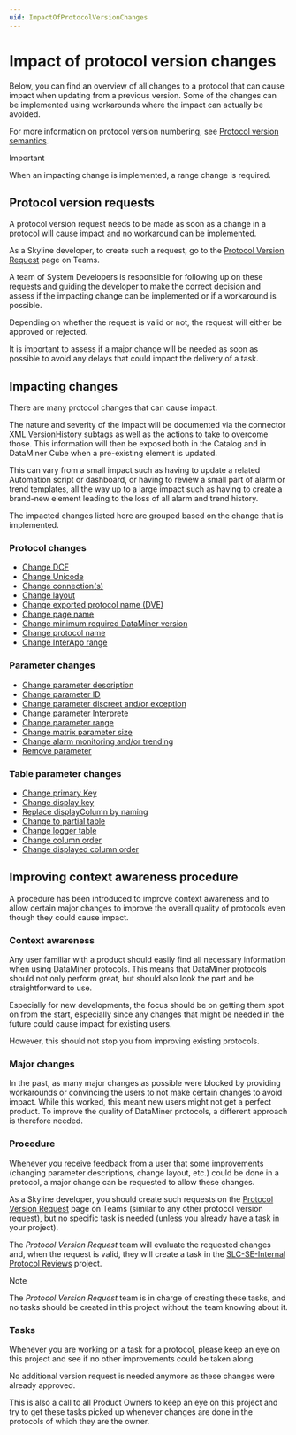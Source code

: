 ```yaml
---
uid: ImpactOfProtocolVersionChanges
---
```


# Impact of protocol version changes

Below, you can find an overview of all changes to a protocol that can cause impact when updating from a previous version. Some of the changes can be implemented using workarounds where the impact can actually be avoided.

For more information on protocol version numbering, see [Protocol version semantics](xref:ProtocolVersionSemantics).

> [!IMPORTANT]
> When an impacting change is implemented, a range change is required.

## Protocol version requests

A protocol version request needs to be made as soon as a change in a protocol will cause impact and no workaround can be implemented.

As a Skyline developer, to create such a request, go to the [Protocol Version Request](https://teams.microsoft.com/l/message/19:ad852d24461147ab918738dc0d3384d8@thread.skype/1695297680965?tenantId=5f175691-8d1c-4932-b7c8-ce990839ac40&groupId=38eed67d-cb0d-47f7-a6ea-d7487cc35ce3&parentMessageId=1695297028950&teamName=Expert%20Hub%20-%20Scripts%20%26%20Connectors&channelName=02.%20ECS%20-%20Protocol%20Versions&createdTime=1695297680965) page on Teams.

A team of System Developers is responsible for following up on these requests and guiding the developer to make the correct decision and assess if the impacting change can be implemented or if a workaround is possible.

Depending on whether the request is valid or not, the request will either be approved or rejected.

It is important to assess if a major change will be needed as soon as possible to avoid any delays that could impact the delivery of a task.

## Impacting changes

There are many protocol changes that can cause impact.

The nature and severity of the impact will be documented via the connector XML [VersionHistory](xref:Manifest.VersionHistory) subtags as well as the actions to take to overcome those. This information will then be exposed both in the Catalog and in DataMiner Cube when a pre-existing element is updated.

This can vary from a small impact such as having to update a related Automation script or dashboard, or having to review a small part of alarm or trend templates, all the way up to a large impact such as having to create a brand-new element leading to the loss of all alarm and trend history.

The impacted changes listed here are grouped based on the change that is implemented.

### Protocol changes

- [Change DCF](xref:ChangeDCF)
- [Change Unicode](xref:ChangeUnicode)
- [Change connection(s)](xref:ChangeConnections)
- [Change layout](xref:ChangeLayout)
- [Change exported protocol name (DVE)](xref:ChangeExportedProtocolName)
- [Change page name](xref:ChangePageName)
- [Change minimum required DataMiner version](xref:ChangeMinimumRequiredDMAVersion)
- [Change protocol name](xref:ChangeProtocolName)
- [Change InterApp range](xref:ChangeInterAppRange)

### Parameter changes

- [Change parameter description](xref:ChangeParameterDescription)
- [Change parameter ID](xref:ChangeParameterID)
- [Change parameter discreet and/or exception](xref:ChangeParameterDiscreetException)
- [Change parameter Interprete](xref:ChangeParameterInterprete)
- [Change parameter range](xref:ChangeParameterRange)
- [Change matrix parameter size](xref:ChangeMatrixParameterSize)
- [Change alarm monitoring and/or trending](xref:ChangeAlarmMonitoringTrending)
- [Remove parameter](xref:RemoveParameter)

### Table parameter changes

- [Change primary Key](xref:ChangePrimaryKey)
- [Change display key](xref:ChangeDisplayKey)
- [Replace displayColumn by naming](xref:ReplaceDisplayColumnByNaming)
- [Change to partial table](xref:ChangeToPartialTable)
- [Change logger table](xref:ChangeLoggerTable)
- [Change column order](xref:ChangeColumnOrder)
- [Change displayed column order](xref:ChangeDisplayedColumnOrder)

## Improving context awareness procedure

A procedure has been introduced to improve context awareness and to allow certain major changes to improve the overall quality of protocols even though they could cause impact.

### Context awareness

Any user familiar with a product should easily find all necessary information when using DataMiner protocols. This means that DataMiner protocols should not only perform great, but should also look the part and be straightforward to use.

Especially for new developments, the focus should be on getting them spot on from the start, especially since any changes that might be needed in the future could cause impact for existing users.

However, this should not stop you from improving existing protocols.

### Major changes

In the past, as many major changes as possible were blocked by providing workarounds or convincing the users to not make certain changes to avoid impact. While this worked, this meant new users might not get a perfect product. To improve the quality of DataMiner protocols, a different approach is therefore needed.

### Procedure

Whenever you receive feedback from a user that some improvements (changing parameter descriptions, change layout, etc.) could be done in a protocol, a major change can be requested to allow these changes.

As a Skyline developer, you should create such requests on the [Protocol Version Request](https://teams.microsoft.com/l/message/19:ad852d24461147ab918738dc0d3384d8@thread.skype/1695297680965?tenantId=5f175691-8d1c-4932-b7c8-ce990839ac40&groupId=38eed67d-cb0d-47f7-a6ea-d7487cc35ce3&parentMessageId=1695297028950&teamName=Expert%20Hub%20-%20Scripts%20%26%20Connectors&channelName=02.%20ECS%20-%20Protocol%20Versions&createdTime=1695297680965) page on Teams (similar to any other protocol version request), but no specific task is needed (unless you already have a task in your project).

The *Protocol Version Request* team will evaluate the requested changes and, when the request is valid, they will create a task in the [SLC-SE-Internal Protocol Reviews](https://collaboration.skyline.be/project/5938/list) project.

> [!NOTE]
> The *Protocol Version Request* team is in charge of creating these tasks, and no tasks should be created in this project without the team knowing about it.

### Tasks

Whenever you are working on a task for a protocol, please keep an eye on this project and see if no other improvements could be taken along.

No additional version request is needed anymore as these changes were already approved.

This is also a call to all Product Owners to keep an eye on this project and try to get these tasks picked up whenever changes are done in the protocols of which they are the owner.
